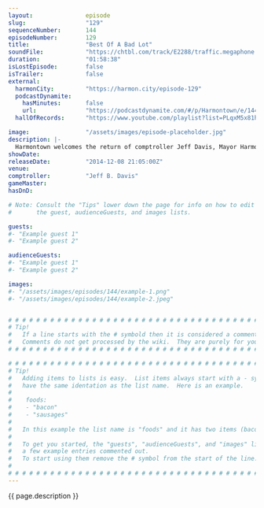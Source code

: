 ```yaml
---
layout:               episode
slug:                 "129"
sequenceNumber:       144
episodeNumber:        129
title:                "Best Of A Bad Lot"
soundFile:            "https://chtbl.com/track/E2288/traffic.megaphone.fm/STA6924818498.mp3"
duration:             "01:58:38"
isLostEpisode:        false
isTrailer:            false
external:
  harmonCity:         "https://harmon.city/episode-129"
  podcastDynamite:
    hasMinutes:       false
    url:              "https://podcastdynamite.com/#/p/Harmontown/e/144/129"
  hallOfRecords:      "https://www.youtube.com/playlist?list=PLqxM5x81hNOb2iz00ou8Lt-0YNTm-q1Xy"

image:                "/assets/images/episode-placeholder.jpg"
description: |-
  Harmontown welcomes the return of comptroller Jeff Davis, Mayor Harmon wants you off his lawn and creator of The IT Crowd, Graham Linehan, meets Dan on stage for the first time and they exchange their transcontinental show runner blues.
showDate:             
releaseDate:          "2014-12-08 21:05:00Z"
venue:                
comptroller:          "Jeff B. Davis"
gameMaster:           
hasDnD:               

# Note: Consult the "Tips" lower down the page for info on how to edit
#       the guest, audienceGuests, and images lists.

guests:
#- "Example guest 1"
#- "Example guest 2"

audienceGuests:
#- "Example guest 1"
#- "Example guest 2"

images:
#- "/assets/images/episodes/144/example-1.png"
#- "/assets/images/episodes/144/example-2.jpeg"


# # # # # # # # # # # # # # # # # # # # # # # # # # # # # # # # # # # # # # # # # # # # #
# Tip!
#   If a line starts with the # symbold then it is considered a comment.
#   Comments do not get processed by the wiki.  They are purely for your information.
# # # # # # # # # # # # # # # # # # # # # # # # # # # # # # # # # # # # # # # # # # # # #

# # # # # # # # # # # # # # # # # # # # # # # # # # # # # # # # # # # # # # # # # # # # #
# Tip!
#   Adding items to lists is easy.  List items always start with a - symbol and have
#   have the same identation as the list name.  Here is an example.
#
#    foods:
#    - "bacon"
#    - "sausages"
#
#   In this example the list name is "foods" and it has two items (bacon, and sausages).
#
#   To get you started, the "guests", "audienceGuests", and "images" lists below have
#   a few example entries commented out.
#   To start using them remove the # symbol from the start of the line.
#
# # # # # # # # # # # # # # # # # # # # # # # # # # # # # # # # # # # # # # # # # # # # #
---
```


<!-- The episode description will be rendered here -->
{{ page.description }}

<!-- Add your content BELOW here -->
<!-- vvvvvvvvvvvvvvvvvvvvvvvvvvv -->




<!-- ^^^^^^^^^^^^^^^^^^^^^^^^^^^ -->
<!-- Add your content ABOVE here -->

<!-- The episode gallery will be rendered here -->